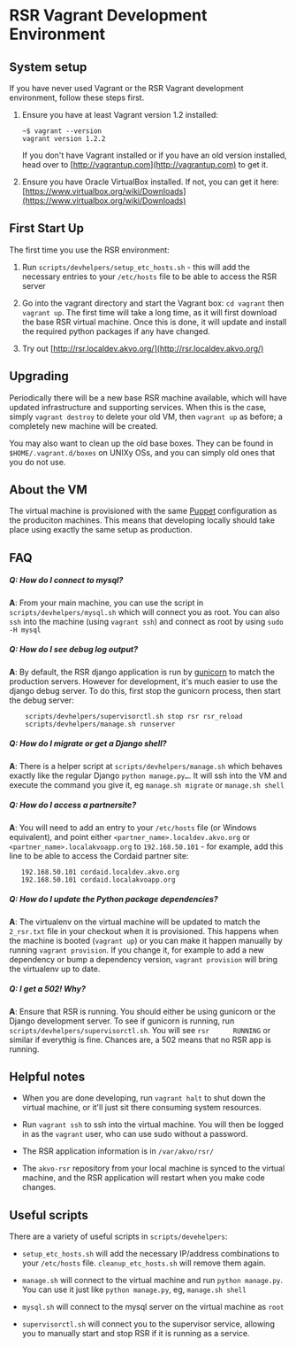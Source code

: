 # RSR Vagrant Development Environment 

## System setup

If you have never used Vagrant or the RSR Vagrant development environment, follow these steps first.

1. Ensure you have at least Vagrant version 1.2 installed:
    
       ~$ vagrant --version
	   vagrant version 1.2.2

   If you don't have Vagrant installed or if you have an old version installed, head over to [http://vagrantup.com](http://vagrantup.com) to get it.
   
2. Ensure you have Oracle VirtualBox installed. If not, you can get it here: [https://www.virtualbox.org/wiki/Downloads](https://www.virtualbox.org/wiki/Downloads)

## First Start Up

The first time you use the RSR environment:

1. Run `scripts/devhelpers/setup_etc_hosts.sh` - this will add the necessary entries to your `/etc/hosts` file to be able to access the RSR server

2. Go into the vagrant directory and start the Vagrant box: `cd vagrant` then `vagrant up`. The first time will take a long time, as it will first download the base RSR virtual machine. Once this is done, it will update and install the required python packages if any have changed.

3. Try out [http://rsr.localdev.akvo.org/](http://rsr.localdev.akvo.org/)

## Upgrading

Periodically there will be a new base RSR machine available, which will have updated infrastructure and supporting services. When this is the case, simply `vagrant destroy` to delete your old VM, then `vagrant up` as before; a completely new machine will be created.

You may also want to clean up the old base boxes. They can be found in `$HOME/.vagrant.d/boxes` on UNIXy OSs, and you can simply old ones that you do not use. 


## About the VM

The virtual machine is provisioned with the same [Puppet](http://puppetlabs.com/puppet/what-is-puppet) configuration as the produciton machines. This means that developing locally should take place using exactly the same setup as production.


## FAQ

##### Q: How do I connect to mysql?
**A**: From your main machine, you can use the script in `scripts/devhelpers/mysql.sh` which will connect you as root. You can also `ssh` into the machine (using `vagrant ssh`) and connect as root by using `sudo -H mysql`

##### Q: How do I see debug log output?
**A**: By default, the RSR django application is run by [gunicorn](http://gunicorn.org/) to match the production servers. However for development, it's much easier to use the django debug server. To do this, first stop the gunicorn process, then start the debug server:

        scripts/devhelpers/supervisorctl.sh stop rsr rsr_reload
        scripts/devhelpers/manage.sh runserver
         
##### Q: How do I migrate or get a Django shell?
**A**: There is a helper script at `scripts/devhelpers/manage.sh` which behaves exactly like the regular Django `python manage.py…`. It will ssh into the VM and execute the command you give it, eg `manage.sh migrate` or `manage.sh shell`

##### Q: How do I access a partnersite?
**A**: You will need to add an entry to your `/etc/hosts` file (or Windows equivalent), and point either `<partner_name>.localdev.akvo.org` or `<partner_name>.localakvoapp.org` to `192.168.50.101` -  for example, add this line to be able to access the Cordaid partner site:

       192.168.50.101 cordaid.localdev.akvo.org
       192.168.50.101 cordaid.localakvoapp.org
       
##### Q: How do I update the Python package dependencies?
**A**: The virtualenv on the virtual machine will be updated to match the `2_rsr.txt` file in your checkout when it is provisioned. This happens when the machine is booted (`vagrant up`) or you can make it happen manually by running `vagrant provision`. If you change it, for example to add a new dependency or bump a dependency version, `vagrant provision` will bring the virtualenv up to date.

##### Q: I get a 502! Why?
**A**: Ensure that RSR is running. You should either be using gunicorn or the Django development server. To see if gunicorn is running, run `scripts/devhelpers/supervisorctl.sh`. You will see `rsr      RUNNING` or similar if everythig is fine. Chances are, a 502 means that no RSR app is running.



## Helpful notes

* When you are done developing, run `vagrant halt` to shut down the virtual machine, or it'll just sit there consuming system resources.
 
* Run `vagrant ssh` to ssh into the virtual machine. You will then be logged in as the `vagrant` user, who can use sudo without a password.

* The RSR application information is in `/var/akvo/rsr/`

* The `akvo-rsr` repository from your local machine is synced to the virtual machine, and the RSR application will restart when you make code changes.


## Useful scripts

There are a variety of useful scripts in `scripts/devehelpers`:

* `setup_etc_hosts.sh` will add the necessary IP/address combinations to your `/etc/hosts` file. `cleanup_etc_hosts.sh` will remove them again.

* `manage.sh` will connect to the virtual machine and run `python manage.py`. You can use it just like `python manage.py`, eg, `manage.sh shell`

* `mysql.sh` will connect to the mysql server on the virtual machine as `root`

* `supervisorctl.sh` will connect you to the supervisor service, allowing you to manually start and stop RSR if it is running as a service.


